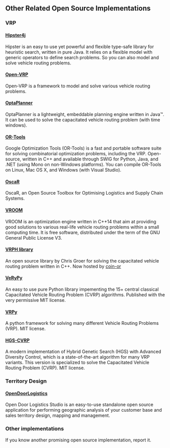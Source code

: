 ## Other Related Open Source Implementations

### VRP

#### [Hipster4j](http://www.hipster4j.org/)
Hipster is an easy to use yet powerful and flexible type-safe library for heuristic search, written in pure Java. It relies on a flexible model with generic operators to define search problems. So you can also model and solve vehicle routing problems.

#### [Open-VRP](https://github.com/mck-/Open-VRP)
Open-VRP is a framework to model and solve various vehicle routing problems. 

#### [OptaPlanner](https://www.optaplanner.org/)
OptaPlanner is a lightweight, embeddable planning engine written in Java™. It can be used to solve the capacitated vehicle routing problem (with time windows). 

#### [OR-Tools](https://developers.google.com/optimization/)
Google Optimization Tools (OR-Tools) is a fast and portable software suite for solving combinatorial optimization problems, including the VRP. Open-source, written in C++ and available through SWIG for Python, Java, and .NET (using Mono on non-Windows platforms). You can compile OR-Tools on Linux, Mac OS X, and Windows (with Visual Studio).

#### [OscaR](https://bitbucket.org/oscarlib/oscar/wiki/Home)
OscaR, an Open Source Toolbox for Optimising Logistics and Supply Chain Systems.

#### [VROOM](https://github.com/jcoupey/vroom)
VROOM is an optimization engine written in C++14 that aim at providing good solutions to various real-life vehicle routing problems within a small computing time. It is free software, distributed under the term of the GNU General Public License V3.

#### [VRPH library](https://sites.google.com/site/vrphlibrary/)
An open source library by Chris Groer for solving the capacitated vehicle routing problem written in C++.
Now hosted by [coin-or](https://projects.coin-or.org/VRPH)

#### [VeRyPy](https://github.com/yorak/VeRyPy)
An easy to use pure Python library impementing the 15+ central classical Capacitated Vehicle Routing Problem (CVRP) algorithms. Published with the very permissive MIT license.

#### [VRPy](https://github.com/Kuifje02/vrpy)
A python framework for solving many different Vehicle Routing Problems (VRP). MIT license.

#### [HGS-CVRP](https://github.com/vidalt/HGS-CVRP)
A modern implementation of Hybrid Genetic Search (HGS) with Advanced Diversity Control, which is a state-of-the-art algorithm for many VRP variants. This version is specialized to solve the Capacitated Vehicle Routing Problem (CVRP). MIT license.

### Territory Design

#### [OpenDoorLogistics](http://www.opendoorlogistics.com)
Open Door Logistics Studio is an easy-to-use
standalone open source application for performing geographic analysis of your customer base and sales territory design, mapping and management.

### Other implementations
If you know another promising open source implementation, report it.
